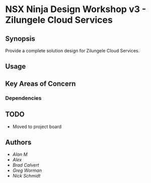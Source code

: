 # NSX Ninja Design Workshop v3 - Zilungele Cloud Services

## Synopsis

Provide a complete solution design for Zilungele Cloud Services.

## Usage

## Key Areas of Concern

### Dependencies

## TODO

- Moved to project board

## Authors

- *Alan M*
- *Alex*
- *Brad Calvert*
- *Greg Worman*
- *Nick Schmidt*
